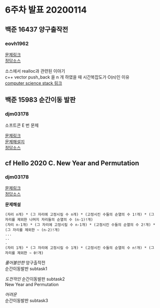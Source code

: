 # 6주차 발표 20200114

## 백준 16437 양구출작전

### eovh1962

[문제링크](https://www.acmicpc.net/problem/16437)  
[정답소스](../Study/16437_eovh1962.c)

소스에서 realloc과 관련된 이야기  
c++ vector push_back 을 n 개 하였을 때 시간복잡도가 O(n)인 이유  
[computer science stack 링크](https://cs.stackexchange.com/questions/9380/why-is-push-back-in-c-vectors-constant-amortized)

## 백준 15983 순간이동 발판

### djm03178

소프트콘 E 번 문제

[문제링크](https://www.acmicpc.net/problem/15983)  
[문제해설지](https://docs.google.com/presentation/d/1h6-FNqXeA-c8_ol_2p9SBcW1kse5LOvyyw9wXnGbwbk/edit?usp=sharing)  
[정답소스](../Study/15983_djm03178.cc)  

## cf Hello 2020 C. New Year and Permutation

### djm03178

[문제링크](https://codeforces.com/contest/1284/problem/C)  
[정답소스](../Study/codeforces_Hello2020D_gaelim.cc)  

**문제해설**

```
(자리 n개) * (그 자리에 고정시킬 수 n개) * (고정시킨 수들의 순열의 수 1!개) * (그 자리를 제외한 나머지 자리들의 순열의 수 (n-1)!개)
(자리 n-1개) * (그 자리에 고정시킬 수 n-1개) * (고정시킨 수들의 순열의 수 2!개) * (그 자리를 제외한 ~ (n-2)!개)
...
..
.
(자리 1개) * (그 자리에 고정시킬 수 1개) * (고정시킨 수들의 순열의 수 n!개) * (그 자리를 제외한 ~ 0!개)
```

_풀어볼만한_
양구출작전  
순간이동발판 subtask1

_도전적인_
순간이동발판 subtask2  
New Year and Permutation

_어려운_  
순간이동발판 subtask3
